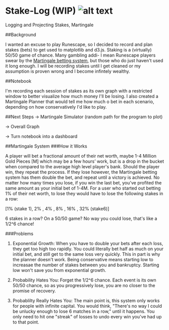 # Stake-Log (WIP) ![alt text](http://vignette3.wikia.nocookie.net/runescape2/images/1/1a/Polypore_staff.png/revision/latest?cb=20160502063510 "Polypore Staff")
Logging and Projecting Stakes, Martingale

##Background

I wanted an excuse to play Runescape, so I decided to record and plan stakes (bets) to get used to matplotlib and d3.js. Staking is a (virtually) 50/50 game of chance. Many gambling addi- I mean Runescape players swear by the [Martingale betting system](https://en.wikipedia.org/wiki/Martingale_(betting_system)), but those who do just haven't used it long enough. I will be recording stakes until I get cleaned or my assumption is proven wrong and I become infintely wealthy.




##Notebook

I'm recording each session of stakes as its own graph with a restricted window to better visualize how much money I'll be losing. I also created a Martingale Planner that would tell me how much o bet in each scenario, depending on how conservatively I'd like to play.

##Next Steps
-> Martingale Simulator (random path for the program to plot)

-> Overall Graph

-> Turn notebook into a dashboard

##Martingale System
###How it Works 

A player will bet a fractional amount of their net worth, maybe 1-4 Million Gold Pieces [M] which may be a few hours’ work, but is a drop in the bucket when compared to the average high level player's bank. Should the player win, they repeat the process. If they lose however, the Martingale betting system has them double the bet, and repeat until a victory is achieved. No matter how many times you lose, if you win the last bet, you've profited the same amount as your initial bet of 1-4M. For a user who started out betting 1% of their net worth, to lose they would have to lose the following stakes in a row:

[1% (stake 1), 2% , 4% , 8% , 16% , 32% (stake6)]

6 stakes in a row? On a 50/50 game? No way you could lose, that's like a 1/2^6 chance!

###Problems
1) Exponential Growth: When you have to double your bets after each loss, they get too high too rapidly. You could literally bet half as much on your initial bet, and still get to the same loss very quickly. This in part is why the planner doesn't work. Being conservative means starting low to increasae the number of stakes between you and bankruptcy. Starting low won't save you from exponential growth.

2) Probability Hates You: Forget the 1/2^6 chance. Each event is its own 50/50 chance, so as you progressively lose, you are no closer to the promise of recovery. 

3) Probablilty Really Hates You: The main point is, this system only works for people with infinite capital. You would think, "There's no way I could be unlucky enough to lose 6 matches in a row," until it happens. You only need to hit one "streak" of losses to undo every win you've had up to that point. 
